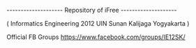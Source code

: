 -------------------- Repository of iFree --------------------

( Informatics Engineering 2012 UIN Sunan Kalijaga Yogyakarta )

Official FB Groups
    https://www.facebook.com/groups/IE12SK/
    
